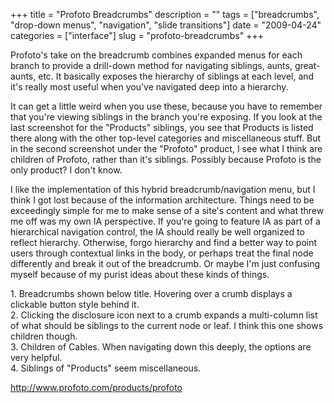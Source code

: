 +++
title = "Profoto Breadcrumbs"
description = ""
tags = ["breadcrumbs", "drop-down menus", "navigation", "slide transitions"]
date = "2009-04-24"
categories = ["interface"]
slug = "profoto-breadcrumbs"
+++


<p>Profoto's take on the breadcrumb combines expanded menus for each branch to provide a drill-down method for navigating siblings, aunts, great-aunts, etc. It basically exposes the hierarchy of siblings at each level, and it's really most useful when you've navigated deep into a hierarchy. </p>
<p>It can get a little weird when you use these, because you have to remember that you're viewing siblings in the branch you're exposing. If you look at the last screenshot for the "Products" siblings, you see that Products is listed there along with the other top-level categories and miscellaneous stuff. But in the second screenshot under the "Profoto" product, I see what I think are children of Profoto, rather than it's siblings. Possibly because Profoto is the only product? I don't know.</p>
<p>I like the implementation of this hybrid breadcrumb/navigation menu, but I think I got lost because of the information architecture. Things need to be exceedingly simple for me to make sense of a site's content and what threw me off was my own IA perspective. If you're going to feature IA as part of a hierarchical navigation control, the IA should really be well organized to reflect hierarchy. Otherwise, forgo hierarchy and find a better way to point users through contextual links in the body, or perhaps treat the final node differently and break it out of the breadcrumb. Or maybe I'm just confusing myself because of my purist ideas about these kinds of things.</p>
<div id="screens-full" class="clear"><div class="caption">1. Breadcrumbs shown below title. Hovering over a crumb displays a clickable button style behind it.</div><div class="fullimg clear"><a href="/media/interface/profoto-breadcrumbs-1.png" class="group" rel="group" title="1. Breadcrumbs shown below title. Hovering over a crumb displays a clickable button style behind it."><img src="/media/interface/profoto-breadcrumbs-1.png" alt="" class="img-responsive"></a></div></div><div id="screens-full" class="clear"><div class="caption">2. Clicking the disclosure icon next to a crumb expands a multi-column list of what should be siblings to the current node or leaf. I think this one shows children though.</div><div class="fullimg clear"><a href="/media/interface/profoto-breadcrumbs-2.png" class="group" rel="group" title="2. Clicking the disclosure icon next to a crumb expands a multi-column list of what should be siblin..."><img src="/media/interface/profoto-breadcrumbs-2.png" alt="" class="img-responsive"></a></div></div><div id="screens-full" class="clear"><div class="caption">3.  Children of Cables. When navigating down this deeply, the options are very helpful.</div><div class="fullimg clear"><a href="/media/interface/profoto-breadcrumbs-3.png" class="group" rel="group" title="3.  Children of Cables. When navigating down this deeply, the options are very helpful."><img src="/media/interface/profoto-breadcrumbs-3.png" alt="" class="img-responsive"></a></div></div><div id="screens-full" class="clear"><div class="caption">4. Siblings of &quot;Products&quot; seem miscellaneous.</div><div class="fullimg clear"><a href="/media/interface/profoto-breadcrumbs-4.png" class="group" rel="group" title="4. Siblings of &quot;Products&quot; seem miscellaneous."><img src="/media/interface/profoto-breadcrumbs-4.png" alt="" class="img-responsive"></a></div></div>        
<p><a href="http://www.profoto.com/products/profoto">http://www.profoto.com/products/profoto</a></p>

